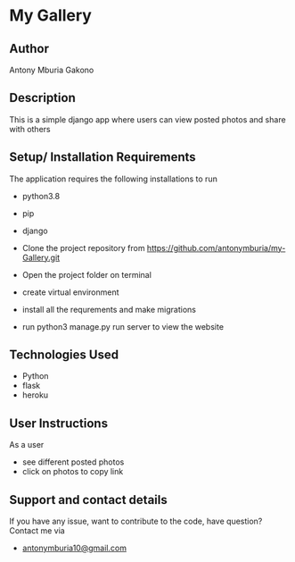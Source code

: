 # My Gallery


## Author
Antony Mburia Gakono

## Description 
This is a simple django app where users can view posted photos and share with others
## Setup/ Installation Requirements
The application requires the following installations to run
* python3.8
* pip
* django

* Clone the project repository from https://github.com/antonymburia/my-Gallery.git
* Open the project folder on terminal
* create virtual environment
* install all the requrements and make migrations
* run python3 manage.py run server to view the website
## Technologies Used
* Python 
* flask
* heroku
## User Instructions 
As a user
* see different posted photos
* click on photos to copy link




## Support and contact details 
If you have any issue, want to contribute to the code, have question?
Contact me via
* antonymburia10@gmail.com